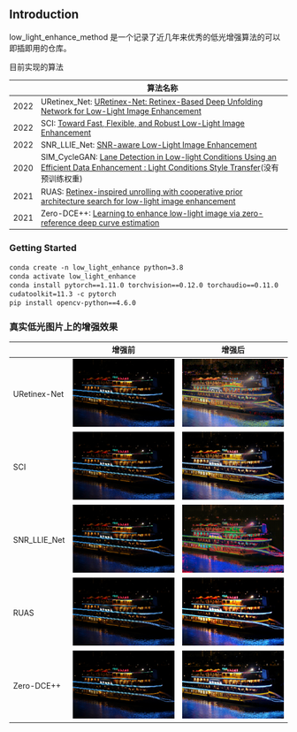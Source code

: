 ## Introduction

low_light_enhance_method 是一个记录了近几年来优秀的低光增强算法的可以即插即用的仓库。

目前实现的算法

|      | 算法名称                                                                                                                                                                                                                                                                |
|------|---------------------------------------------------------------------------------------------------------------------------------------------------------------------------------------------------------------------------------------------------------------------|
| 2022 | URetinex_Net: [ URetinex-Net: Retinex-Based Deep Unfolding Network for Low-Light Image Enhancement](model/uretinex_net/README.md) |
| 2022 | SCI: [Toward Fast, Flexible, and Robust Low-Light Image Enhancement](model/self_calibrated_illumination/README.md)                                                      |
| 2022 | SNR_LLIE_Net: [SNR-aware Low-Light Image Enhancement](model/SNR_LLIE_Net/README.md)                                                                                                                                                                  |
| 2020 | SIM_CycleGAN: [Lane Detection in Low-light Conditions Using an Efficient Data Enhancement : Light Conditions Style Transfer](https://arxiv.org/abs/2002.01177)(没有预训练权重)                                                                                             |
| 2021 | RUAS: [Retinex-inspired unrolling with cooperative prior architecture search for low-light image enhancement](model/RUAS/README.md)                                                                                                                     |
| 2021 | Zero-DCE++: [	Learning to enhance low-light image via zero-reference deep curve estimation](model/zero_dce_plus/README.md)                                                                                                                                                                                                                                                    |

### Getting Started

```
conda create -n low_light_enhance python=3.8
conda activate low_light_enhance
conda install pytorch==1.11.0 torchvision==0.12.0 torchaudio==0.11.0 cudatoolkit=11.3 -c pytorch
pip install opencv-python==4.6.0
```


### 真实低光图片上的增强效果

|     | 增强前 | 增强后 |
|-----|-----|-----|
|  URetinex-Net   |  ![](demo/inputs/img2.png)   |   ![](demo/outputs/URetinex_Net/img2.png) |
| SCI    |  ![](demo/inputs/img2.png)   |  ![](demo/outputs/SCI/img2.png)   |
|    SNR_LLIE_Net    |          ![](demo/inputs/img2.png)                    |           ![](demo/outputs/SNR_LLIE_Net/img2.png)                         |
|         RUAS           |           ![](demo/inputs/img2.png)                                            |                    ![](demo/outputs/RUAS/img2.png)                                                        |
|        Zero-DCE++            |           ![](demo/inputs/img2.png)                                            |                     ![](demo/outputs/ZeroDceP/img2.png)                                                       |




